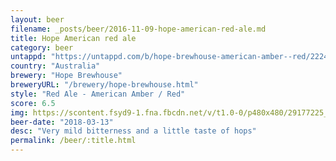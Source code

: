 ```yaml
---
layout: beer
filename: _posts/beer/2016-11-09-hope-american-red-ale.md
title: Hope American red ale
category: beer
untappd: "https://untappd.com/b/hope-brewhouse-american-amber--red/2224678"
country: "Australia"
brewery: "Hope Brewhouse"
breweryURL: "/brewery/hope-brewhouse.html"
style: "Red Ale - American Amber / Red"
score: 6.5
img: https://scontent.fsyd9-1.fna.fbcdn.net/v/t1.0-0/p480x480/29177225_10156095062323745_5069872983535779840_o.jpg?_nc_cat=105&_nc_sid=e007fa&_nc_ohc=kspfPdfEVngAX_EH9jH&_nc_ht=scontent.fsyd9-1.fna&tp=6&oh=e98f914d17be3d27e407de5dac6a71a4&oe=5F92D39A
beer-date: "2018-03-13"
desc: "Very mild bitterness and a little taste of hops"
permalink: /beer/:title.html
---
```

